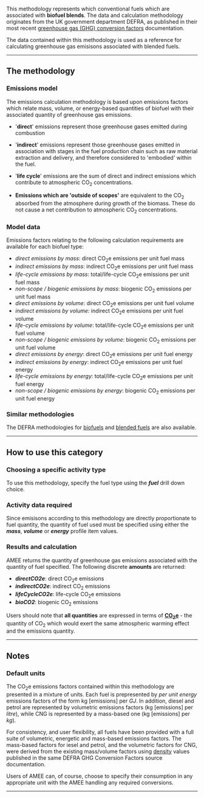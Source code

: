 This methodology represents which conventional fuels which are
associated with **biofuel blends**. The data and calculation methodology
originates from the UK government department DEFRA, as published in
their most recent [greenhouse gas (GHG) conversion
factors](http://www.defra.gov.uk/environment/economy/business-efficiency/reporting)
documentation.

The data contained within this methodology is used as a reference for
calculating greenhouse gas emisisons associated with blended fuels.

-----

## The methodology

### Emissions model

The emissions calculation methodology is based upon emissions factors
which relate mass, volume, or energy-based quantities of biofuel with
their associated quantity of greenhouse gas emissions.

  - '**direct**' emissions represent those greenhouse gases emitted
    during combustion

<!-- end list -->

  - '**indirect**' emissions represent those greenhouse gases emitted in
    association with stages in the fuel production chain such as raw
    material extraction and delivery, and therefore considered to
    'embodied' within the fuel.

<!-- end list -->

  - '**life cycle**' emissions are the sum of direct and indirect
    emissions which contribute to atmospheric CO<sub>2</sub> concentrations.

<!-- end list -->

  - **Emissions which are 'outside of scopes'** are equivalent to the
    CO<sub>2</sub> absorbed from the atmosphere during growth of the biomass.
    These do not cause a net contribution to atmospheric CO<sub>2</sub>
    concentrations.

### Model data

Emissions factors relating to the following calculation requirements are
available for each biofuel type:

  - *direct emissions by mass*: direct CO<sub>2</sub>e emissions per unit fuel
    mass
  - *indirect emissions by mass*: indirect CO<sub>2</sub>e emissions per unit
    fuel mass
  - *life-cycle emissions by mass*: total/life-cycle CO<sub>2</sub>e emissions
    per unit fuel mass
  - *non-scope / biogenic emissions by mass*: biogenic CO<sub>2</sub> emissions
    per unit fuel mass
  - *direct emissions by volume*: direct CO<sub>2</sub>e emissions per unit
    fuel volume
  - *indirect emissions by volume*: indirect CO<sub>2</sub>e emissions per unit
    fuel volume
  - *life-cycle emissions by volume*: total/life-cycle CO<sub>2</sub>e
    emissions per unit fuel volume
  - *non-scope / biogenic emissions by volume*: biogenic CO<sub>2</sub>
    emissions per unit fuel volume
  - *direct emissions by energy*: direct CO<sub>2</sub>e emissions per unit
    fuel energy
  - *indirect emissions by energy*: indirect CO<sub>2</sub>e emissions per unit
    fuel energy
  - *life-cycle emissions by energy*: total/life-cycle CO<sub>2</sub>e
    emissions per unit fuel energy
  - *non-scope / biogenic emissions by energy*: biogenic CO<sub>2</sub>
    emissions per unit fuel energy

### Similar methodologies

The DEFRA methodologies for [biofuels](Biofuels_by_DEFRA) and [blended
fuels](Blended_fuels_by_DEFRA) are also available.

-----

## How to use this category

### Choosing a specific activity type

To use this methodology, specify the fuel type using the ***fuel***
drill down choice.

### Activity data required

Since emisisons according to this methodology are directly proportionate
to fuel quantity, the quantity of fuel used must be specified using
either the ***mass***, ***volume*** or ***energy*** profile item values.

### Results and calculation

AMEE returns the quantity of greenhouse gas emissions associated with
the quantity of fuel specified. The following discrete **amounts** are
returned:

  - ***directCO2e***: direct CO<sub>2</sub>e emissions
  - ***indirectCO2e***: indirect CO<sub>2</sub> emissions
  - ***lifeCycleCO2e***: life-cycle CO<sub>2</sub>e emissions
  - ***bioCO2***: biogenic CO<sub>2</sub> emissions

Users should note that **all quantities** are expressed in terms of
**[CO<sub>2</sub>e](Greenhouse_gases_Global_warming_potentials)** - the
quantity of CO<sub>2</sub> which would exert the same atmospheric warming
effect and the emissions quantity.

-----

## Notes

### Default units

The CO<sub>2</sub>e emissions factors contained within this methodology are
presented in a mixture of units. Each fuel is prepresented by *per unit
energy* emissions factors of the form kg \[emissions\] per *GJ*. In
addition, diesel and petrol are represented by volumetric emissions
factors (kg \[emissions\] per *litre*), while CNG is represented by a
mass-based one (kg \[emissions\] per *kg*).

For consistency, and user flexibility, all fuels have been provided with
a full suite of volumetric, energetic and mass-based emissions factors.
The mass-based factors for iesel and petrol, and the volumetric factors
for CNG, were derived from the existing mass/volume factors using
[density](Fuel_properties_by_DEFRA) values published in the same DEFRA
GHG Conversion Factors source documentation.

Users of AMEE can, of course, choose to specify their consumption in any
appropriate unit with the AMEE handling any required conversions.

-----
